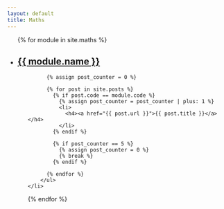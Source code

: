 ```yaml
---
layout: default
title: Maths
---
```


<ul>
  {% for module in site.maths %}
    <li>
      <h2><a href="{{ module.url }}">{{ module.name }}</a></h2>
        <ul>

          {% assign post_counter = 0 %}

          {% for post in site.posts %}
            {% if post.code == module.code %}
              {% assign post_counter = post_counter | plus: 1 %}
              <li>
                <h4><a href="{{ post.url }}">{{ post.title }}</a></h4>
              </li>
            {% endif %}

            {% if post_counter == 5 %}
              {% assign post_counter = 0 %}
              {% break %}
            {% endif %}

          {% endfor %}
        </ul>
    </li>
  {% endfor %}
</ul>